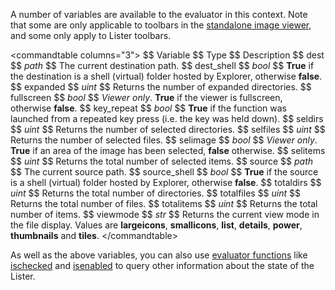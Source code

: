 A number of variables are available to the evaluator in this context. Note that some are only applicable to toolbars in the [standalone image viewer](/Manual/additional_functionality/viewing_images/README.md), and some only apply to Lister toolbars.

\<commandtable columns="3"\> \$\$ Variable \$\$ Type \$\$ Description \$\$ dest \$\$ *path* \$\$ The current destination path. \$\$ dest_shell \$\$ *bool* \$\$ **True** if the destination is a shell (virtual) folder hosted by Explorer, otherwise **false**. \$\$ expanded \$\$ *uint* \$\$ Returns the number of expanded directories. \$\$ fullscreen \$\$ *bool* \$\$ *Viewer only*. **True** if the viewer is fullscreen, otherwise **false**. \$\$ key_repeat \$\$ *bool* \$\$ **True** if the function was launched from a repeated key press (i.e. the key was held down). \$\$ seldirs \$\$ *uint* \$\$ Returns the number of selected directories. \$\$ selfiles \$\$ *uint* \$\$ Returns the number of selected files. \$\$ selimage \$\$ *bool* \$\$ *Viewer only*. **True** if an area of the image has been selected, **false** otherwise. \$\$ selitems \$\$ *uint* \$\$ Returns the total number of selected items. \$\$ source \$\$ *path* \$\$ The current source path. \$\$ source_shell \$\$ *bool* \$\$ **True** if the source is a shell (virtual) folder hosted by Explorer, otherwise **false**. \$\$ totaldirs \$\$ *uint* \$\$ Returns the total number of directories. \$\$ totalfiles \$\$ *uint* \$\$ Returns the total number of files. \$\$ totalitems \$\$ *uint* \$\$ Returns the total number of items. \$\$ viewmode \$\$ *str* \$\$ Returns the current view mode in the file display. Values are **largeicons**, **smallicons**, **list**, **details**, **power**, **thumbnails** and **tiles**. \</commandtable\>

As well as the above variables, you can also use [evaluator functions](/Manual/reference/evaluator/README.md) like [ischecked](/Manual/reference/evaluator/ischecked.md) and [isenabled](/Manual/reference/evaluator/isenabled.md) to query other information about the state of the Lister.
